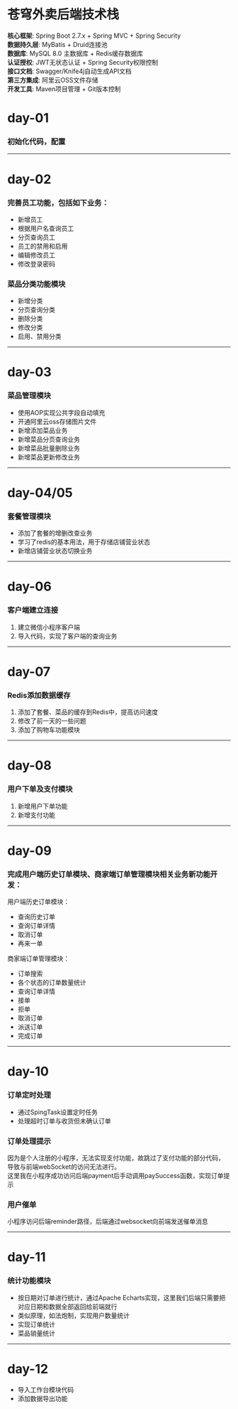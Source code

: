 
# 苍穹外卖后端技术栈

**核心框架**: Spring Boot 2.7.x + Spring MVC + Spring Security  
**数据持久层**: MyBatis + Druid连接池  
**数据库**: MySQL 8.0 主数据库 + Redis缓存数据库  
**认证授权**: JWT无状态认证 + Spring Security权限控制  
**接口文档**: Swagger/Knife4j自动生成API文档  
**第三方集成**: 阿里云OSS文件存储  
**开发工具**: Maven项目管理 + Git版本控制

# day-01 
### 初始化代码，配置 

---
# day-02 
### 完善员工功能，包括如下业务： 

- 新增员工
- 根据用户名查询员工
- 分页查询员工
- 员工的禁用和启用
- 编辑修改员工
- 修改登录密码

### 菜品分类功能模块 

- 新增分类
- 分页查询分类
- 删除分类
- 修改分类
- 启用、禁用分类
---
# day-03 
### 菜品管理模块 

- 使用AOP实现公共字段自动填充
- 开通阿里云oss存储图片文件
- 新增添加菜品业务
- 新增菜品分页查询业务
- 新增菜品批量删除业务
- 新增菜品更新修改业务
---
# day-04/05 
### 套餐管理模块  

- 添加了套餐的增删改查业务  
- 学习了redis的基本用法，用于存储店铺营业状态
- 新增店铺营业状态切换业务
---
# day-06 
### 客户端建立连接 
1. 建立微信小程序客户端  
2. 导入代码，实现了客户端的查询业务
---
# day-07 
### Redis添加数据缓存 
1. 添加了套餐、菜品的缓存到Redis中，提高访问速度
2. 修改了前一天的一些问题
3. 添加了购物车功能模块
---
# day-08 
### 用户下单及支付模块 
1. 新增用户下单功能
2. 新增支付功能
---
# day-09 

### 完成用户端历史订单模块、商家端订单管理模块相关业务新功能开发：

用户端历史订单模块：

- 查询历史订单
- 查询订单详情
- 取消订单
- 再来一单

商家端订单管理模块：

- 订单搜索
- 各个状态的订单数量统计
- 查询订单详情
- 接单
- 拒单
- 取消订单
- 派送订单
- 完成订单

---
# day-10

### 订单定时处理
- 通过SpingTask设置定时任务
- 处理超时订单与收货但未确认订单 

### 订单处理提示
因为是个人注册的小程序，无法实现支付功能，故跳过了支付功能的部分代码，
导致与前端webSocket的访问无法进行。  
这里我在小程序成功访问后端payment后手动调用paySuccess函数，实现订单提示

### 用户催单
小程序访问后端reminder路径，后端通过websocket向前端发送催单消息

---
# day-11

### 统计功能模块
- 按日期对订单进行统计，通过Apache Echarts实现，这里我们后端只需要把对应日期和数据全部返回给前端就行
- 类似原理，如法炮制，实现用户数量统计
- 实现订单统计
- 菜品销量统计

---
# day-12

- 导入工作台模块代码
- 添加数据导出功能
